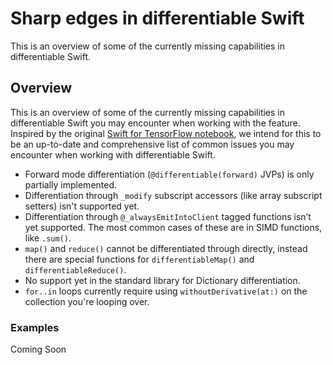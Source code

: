 # Sharp edges in differentiable Swift

This is an overview of some of the currently missing capabilities in differentiable Swift.

## Overview

This is an overview of some of the currently missing capabilities in differentiable Swift you may encounter when working with the feature. Inspired by the original [Swift for TensorFlow notebook](https://www.tensorflow.org/swift/tutorials/Swift_autodiff_sharp_edges), we intend for this to be an up-to-date and comprehensive list of common issues you may encounter when working with differentiable Swift.

- Forward mode differentiation (`@differentiable(forward)` JVPs) is only partially implemented.
- Differentiation through `_modify` subscript accessors (like array subscript setters) isn't supported yet.
- Differentiation through `@_alwaysEmitIntoClient` tagged functions isn’t yet supported. The most common cases of these are in SIMD functions, like `.sum()`.
- `map()` and `reduce()` cannot be differentiated through directly, instead there are special functions for `differentiableMap()` and `differentiableReduce()`.
- No support yet in the standard library for Dictionary differentiation.
- `for..in` loops currently require using `withoutDerivative(at:)` on the collection you're looping over.

### Examples
Coming Soon
